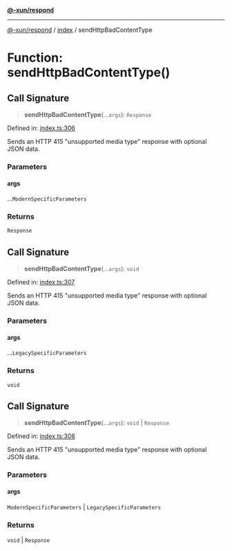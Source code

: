 [**@-xun/respond**](../../README.md)

***

[@-xun/respond](../../README.md) / [index](../README.md) / sendHttpBadContentType

# Function: sendHttpBadContentType()

## Call Signature

> **sendHttpBadContentType**(...`args`): `Response`

Defined in: [index.ts:306](https://github.com/Xunnamius/api-utils/blob/e8ce4963b8daa4c21bc4c8b9f74bbf11b683a0d4/packages/respond/src/index.ts#L306)

Sends an HTTP 415 "unsupported media type" response with optional JSON data.

### Parameters

#### args

...`ModernSpecificParameters`

### Returns

`Response`

## Call Signature

> **sendHttpBadContentType**(...`args`): `void`

Defined in: [index.ts:307](https://github.com/Xunnamius/api-utils/blob/e8ce4963b8daa4c21bc4c8b9f74bbf11b683a0d4/packages/respond/src/index.ts#L307)

Sends an HTTP 415 "unsupported media type" response with optional JSON data.

### Parameters

#### args

...`LegacySpecificParameters`

### Returns

`void`

## Call Signature

> **sendHttpBadContentType**(...`args`): `void` \| `Response`

Defined in: [index.ts:308](https://github.com/Xunnamius/api-utils/blob/e8ce4963b8daa4c21bc4c8b9f74bbf11b683a0d4/packages/respond/src/index.ts#L308)

Sends an HTTP 415 "unsupported media type" response with optional JSON data.

### Parameters

#### args

`ModernSpecificParameters` | `LegacySpecificParameters`

### Returns

`void` \| `Response`
